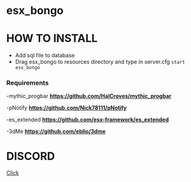 # esx_bongo

# HOW TO INSTALL
  - Add sql file to database
  - Drag esx_bongo to resources directory and type in server.cfg ```start esx_bongo```


### Requirements
-mythic_progbar **https://github.com/HalCroves/mythic_progbar**

-pNotify **https://github.com/Nick78111/pNotify**

-es_extended **https://github.com/esx-framework/es_extended**

-3dMe **https://github.com/eblio/3dme**
# DISCORD
[Click](https://discord.gg/syEcNqZWBu)

